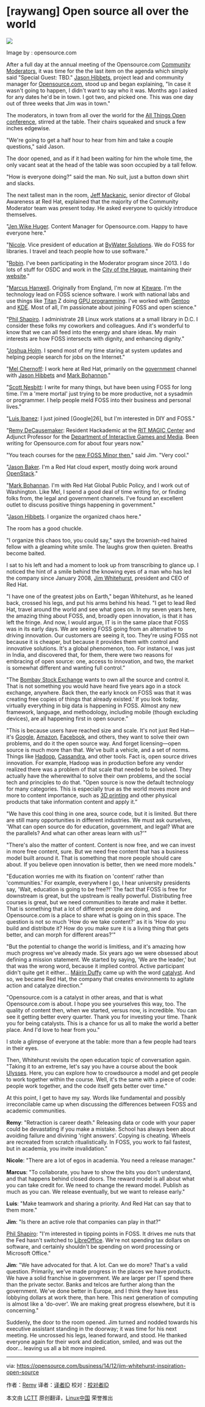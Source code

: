[raywang]
Open source all over the world
================================================================================
![](https://opensource.com/sites/default/files/styles/image-full-size/public/images/business/BUS_OpenSourceExperience_520x292_cm.png)

Image by : opensource.com

After a full day at the annual meeting of the Opensource.com [Community Moderators][1], it was time for the the last item on the agenda which simply said "Special Guest: TBD." [Jason Hibbets][2], project lead and community manager for [Opensource.com][3], stood up and began explaining, "In case it wasn't going to happen, I didn't want to say who it was. Months ago I asked for any dates he'd be in town. I got two, and picked one. This was one day out of three weeks that Jim was in town."

The moderators, in town from all over the world for the [All Things Open conference][4], stirred at the table. Their chairs squeaked and snuck a few inches edgewise.

"We're going to get a half hour to hear from him and take a couple questions," said Jason.

The door opened, and as if it had been waiting for him the whole time, the only vacant seat at the head of the table was soon occupied by a tall fellow.

"How is everyone doing?" said the man. No suit, just a button down shirt and slacks.

The next tallest man in the room, [Jeff Mackanic][5], senior director of Global Awareness at Red Hat, explained that the majority of the Community Moderator team was present today. He asked everyone to quickly introduce themselves.

"[Jen Wike Huger][6]. Content Manager for Opensource.com. Happy to have everyone here."

"[Nicole][7]. Vice president of education at [ByWater Solutions][8]. We do FOSS for libraries. I travel and teach people how to use software."

"[Robin][9]. I've been participating in the Moderator program since 2013. I do lots of stuff for OSDC and work in the [City of the Hague][10], maintaining their [website][11]."

"[Marcus Hanwell][12]. Originally from England, I'm now at [Kitware][13]. I'm the technology lead on FOSS science software. I work with national labs and use things like [Titan][14] Z doing [GPU programming][15]. I've worked with [Gentoo][16] and [KDE][17]. Most of all, I'm passionate about joining FOSS and open science."

"[Phil Shapiro][18]. I administrate 28 Linux work stations at a small library in D.C. I consider these folks my coworkers and colleagues. And it's wonderful to know that we can all feed into the energy and share ideas. My main interests are how FOSS intersects with dignity, and enhancing dignity."

"[Joshua Holm][19]. I spend most of my time staring at system updates and helping people search for jobs on the Internet."

"[Mel Chernoff][20]: I work here at Red Hat, primarily on the [government][21] channel with [Jason Hibbets][22] and [Mark Bohannon][23]."

"[Scott Nesbitt][24]: I write for many things, but have been using FOSS for long time. I'm a 'mere mortal' just trying to be more productive, not a sysadmin or programmer. I help people meld FOSS into their business and personal lives."

"[Luis Ibanez][25]: I just joined [Google]26], but I'm interested in DIY and FOSS."

"[Remy DeCausemaker][27]: Resident Hackademic at the [RIT MAGIC Center][28] and Adjunct Professor for the [Department of Interactive Games and Media][29]. Been writing for Opensource.com for about four years now."

"You teach courses for the [new FOSS Minor then][30]," said Jim. "Very cool."

"[Jason Baker][31]. I'm a Red Hat cloud expert, mostly doing work around [OpenStack][32]."

"[Mark Bohannan][33]. I'm with Red Hat Global Public Policy, and I work out of Washington. Like Mel, I spend a good deal of time writing for, or finding folks from, the legal and government channels. I've found an excellent outlet to discuss positive things happening in government."

"[Jason Hibbets][34]. I organize the organized chaos here."

The room has a good chuckle.

"I organize this chaos too, you could say," says the brownish-red haired fellow with a gleaming white smile. The laughs grow then quieten. Breaths become baited.

I sat to his left and had a moment to look up from transcribing to glance up. I noticed the hint of a smile behind the knowing eyes of a man who has led the company since January 2008, [Jim Whitehurst][35], president and CEO of Red Hat.

"I have one of the greatest jobs on Earth," began Whitehurst, as he leaned back, crossed his legs, and put his arms behind his head. "I get to lead Red Hat, travel around the world and see what goes on. In my seven years here, the amazing thing about FOSS, and, broadly open innovation, is that it has left the fringe. And now, I would argue, IT is in the same place that FOSS was in its early days. We are seeing FOSS going from an alternative to driving innovation. Our customers are seeing it, too. They're using FOSS not because it is cheaper, but because it provides them with control and innovative solutions. It's a global phenomenon, too. For instance, I was just in India, and discovered that, for them, there were two reasons for embracing of open source: one, access to innovation, and two, the market is somewhat different and wanting full control.”

"The [Bombay Stock Exchange][36] wants to own all the source and control it. That is not something you would have heard five years ago in a stock exchange, anywhere. Back then, the early knock on FOSS was that it was creating free copies of things that already existed.' If you look today, virtually everything in big data is happening in FOSS. Almost any new framework, language, and methodology, including mobile (though excluding devices), are all happening first in open source.”

"This is because users have reached size and scale. It's not just Red Hat—it's [Google][37], [Amazon][38], [Facebook][39], and others, they want to solve their own problems, and do it the open source way. And forget licensing—open source is much more than that. We've built a vehicle, and a set of norms. Things like [Hadoop][40], [Cassandra][41], and other tools. Fact is, open source drives innovation. For example, Hadoop was in production before any vendor realized there was a problem of that scale that needed to be solved. They actually have the wherewithal to solve their own problems, and the social tech and principles to do that. "Open source is now the default technology for many categories. This is especially true as the world moves more and more to content importance, such as [3D printing][42] and other physical products that take information content and apply it.”

"We have this cool thing in one area, source code, but it is limited. But there are still many opportunities in different industries. We must ask ourselves, 'What can open source do for education, government, and legal? What are the parallels? And what can other areas learn with us?'"

"There's also the matter of content. Content is now free, and we can invest in more free content, sure. But we need free content that has a business model built around it. That is something that more people should care about. If you believe open innovation is better, then we need more models."

"Education worries me with its fixation on 'content' rather than 'communities.' For example, everywhere I go, I hear university presidents say, 'Wait, education is going to be free?!' The fact that FOSS is free for downstream is great, but the upstream is really powerful. Distributing free courses is great, but we need communities to iterate and make it better. That is something that a lot of different people are doing, and Opensource.com is a place to share what is going on in this space. The question is not so much 'How do we take content?' as it is 'How do you build and distribute it? How do you make sure it is a living thing that gets better, and can morph for different areas?'"

"But the potential to change the world is limitless, and it's amazing how much progress we've already made. Six years ago we were obsessed about defining a mission statement. We started by saying, 'We are the leader,' but that was the wrong word, because it implied control. Active participant didn't quite get it either... [Máirín Duffy][43] came up with the word [catalyst][44]. And so, we became Red Hat, the company that creates environments to agitate action and catalyze direction.”

"Opensource.com is a catalyst in other areas, and that is what Opensource.com is about. I hope you see yourselves this way, too. The quality of content then, when we started, versus now, is incredible. You can see it getting better every quarter. Thank you for investing your time. Thank you for being catalysts. This is a chance for us all to make the world a better place. And I'd love to hear from you."

I stole a glimpse of everyone at the table: more than a few people had tears in their eyes.

Then, Whitehurst revisits the open education topic of conversation again. "Taking it to an extreme, let's say you have a course about the book [Ulysses][45]. Here, you can explore how to crowdsource a model and get people to work together within the course. Well, it's the same with a piece of code: people work together, and the code itself gets better over time."

At this point, I get to have my say. Words like fundamental and possibly irreconcilable came up when discussing the differences between FOSS and academic communities.

**Remy**: "Retraction is career death." Releasing data or code with your paper could be devastating if you make a mistake. School has always been about avoiding failure and divining 'right answers'. Copying is cheating. Wheels are recreated from scratch ritualistically. In FOSS, you work to fail fastest, but in academia, you invite invalidation."

**Nicole**: "There are a lot of egos in academia. You need a release manager."

**Marcus**: "To collaborate, you have to show the bits you don't understand, and that happens behind closed doors. The reward model is all about what you can take credit for. We need to change the reward model. Publish as much as you can. We release eventually, but we want to release early."

**Luis**: "Make teamwork and sharing a priority. And Red Hat can say that to them more."

**Jim**: "Is there an active role that companies can play in that?"

[Phil Shapiro][46]: "I'm interested in tipping points in FOSS. It drives me nuts that the Fed hasn't switched to [LibreOffice][47]. We're not spending tax dollars on software, and certainly shouldn't be spending on word processing or Microsoft Office."

**Jim**: "We have advocated for that. A lot. Can we do more? That's a valid question. Primarily, we've made progress in the places we have products. We have a solid franchise in government. We are larger per IT spend there than the private sector. Banks and telcos are further along than the government. We've done better in Europe, and I think they have less lobbying dollars at work there, than here. This next generation of computing is almost like a 'do-over'. We are making great progress elsewhere, but it is concerning."

Suddenly, the door to the room opened. Jim turned and nodded towards his executive assistant standing in the doorway; it was time for his next meeting. He uncrossed his legs, leaned forward, and stood. He thanked everyone again for their work and dedication, smiled, and was out the door... leaving us all a bit more inspired.

--------------------------------------------------------------------------------

via: https://opensource.com/business/14/12/jim-whitehurst-inspiration-open-source

作者：[Remy][a]
译者：[译者ID](https://github.com/译者ID)
校对：[校对者ID](https://github.com/校对者ID)

本文由 [LCTT](https://github.com/LCTT/TranslateProject) 原创翻译，[Linux中国](http://linux.cn/) 荣誉推出

[a]:https://opensource.com/users/remyd
[1]:http://opensource.com/community-moderator-program
[2]:https://twitter.com/jhibbets
[3]:http://opensource.com/
[4]:http://allthingsopen.org/
[5]:http://opensource.com/users/mackanic
[6]:https://twitter.com/JenWike
[7]:http://opensource.com/users/nengard
[8]:http://bywatersolutions.com/
[9]:http://opensource.com/life/13/7/community-spotlight-robin-muilwijk
[10]:https://en.wikipedia.org/wiki/The_Hague
[11]:http://www.denhaag.nl/en.htm
[12]:https://twitter.com/mhanwell
[13]:http://www.kitware.com/
[14]:http://www.nvidia.com/gtx-700-graphics-cards/gtx-titan-z/
[15]:https://en.wikipedia.org/wiki/General-purpose_computing_on_graphics_processing_units
[16]:https://www.gentoo.org/
[17]:http://kde.org/
[18]:https://twitter.com/philshapiro
[19]:http://opensource.com/community/13/9/contributor-spotlight-joshua-holm
[20]:http://opensource.com/users/melanie
[21]:http://opensource.com/government
[22]:https://twitter.com/jhibbets
[23]:https://twitter.com/markbotech
[24]:http://scottnesbitt.me/
[25]:http://opensource.com/users/luis-ibanez
[26]:http://google.com/
[27]:http://twitter.com/remy_d
[28]:http://foss.rit.edu/
[29]:http://igm.rit.edu/
[30]:http://www.rit.edu/news/story.php?id=50590
[31]:https://twitter.com/jehb
[32]:http://openstack.org/
[33]:https://twitter.com/markbotech
[34]:https://twitter.com/jhibbets
[35]:http://www.redhat.com/en/about/company/management/james-whitehurst
[36]:http://www.bseindia.com/
[37]:http://google.com/
[38]:https://mail.corp.redhat.com/service/home/%7E/Amazon
[39]:https://mail.corp.redhat.com/service/home/%7E/Facebook
[40]:https://hadoop.apache.org/
[41]:https://cassandra.apache.org/
[42]:https://en.wikipedia.org/wiki/3D_printing
[43]:https://twitter.com/mairin
[44]:http://jobs.redhat.com/life-at-red-hat/our-culture/
[45]:http://www.gutenberg.org/ebooks/4300
[46]:https://twitter.com/philshapiro
[47]:http://libreoffice.org/
